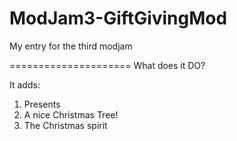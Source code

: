 ModJam3-GiftGivingMod
=====================

My entry for the third modjam

=====================
What does it DO?

It adds:
1. Presents
2. A nice Christmas Tree!
3. The Christmas spirit

